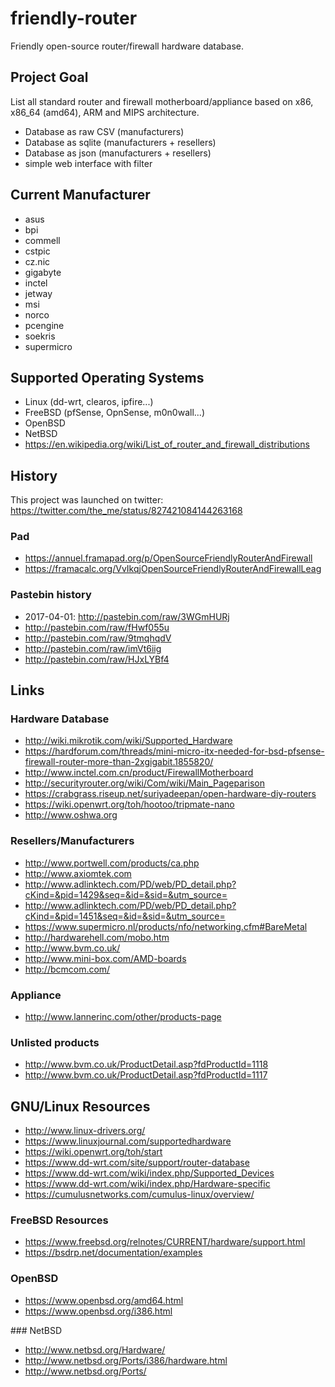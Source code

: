 # friendly-router

Friendly open-source router/firewall hardware database.

## Project Goal

List all standard router and firewall motherboard/appliance 
based on x86, x86_64 (amd64), ARM and MIPS architecture.

 * Database as raw CSV (manufacturers)
 * Database as sqlite (manufacturers + resellers)
 * Database as json (manufacturers + resellers)
 * simple web interface with filter

## Current Manufacturer

 * asus
 * bpi
 * commell
 * cstpic
 * cz.nic
 * gigabyte
 * inctel
 * jetway
 * msi
 * norco
 * pcengine
 * soekris
 * supermicro

## Supported Operating Systems

 * Linux (dd-wrt, clearos, ipfire...)
 * FreeBSD (pfSense, OpnSense, m0n0wall...)
 * OpenBSD
 * NetBSD
 * https://en.wikipedia.org/wiki/List_of_router_and_firewall_distributions
 
## History

This project was launched on twitter: 
https://twitter.com/the_me/status/827421084144263168

### Pad

 * https://annuel.framapad.org/p/OpenSourceFriendlyRouterAndFirewall
 * https://framacalc.org/VvIkqjOpenSourceFriendlyRouterAndFirewallLeag

### Pastebin history

 * 2017-04-01: http://pastebin.com/raw/3WGmHURj
 * http://pastebin.com/raw/fHwf055u
 * http://pastebin.com/raw/9tmqhqdV
 * http://pastebin.com/raw/imVt6iig
 * http://pastebin.com/raw/HJxLYBf4

## Links

### Hardware Database

 * http://wiki.mikrotik.com/wiki/Supported_Hardware
 * https://hardforum.com/threads/mini-micro-itx-needed-for-bsd-pfsense-firewall-router-more-than-2xgigabit.1855820/
 * http://www.inctel.com.cn/product/FirewallMotherboard
 * http://securityrouter.org/wiki/Com/wiki/Main_Pageparison
 * https://crabgrass.riseup.net/suriyadeepan/open-hardware-diy-routers
 * https://wiki.openwrt.org/toh/hootoo/tripmate-nano
 * http://www.oshwa.org

### Resellers/Manufacturers

 * http://www.portwell.com/products/ca.php
 * http://www.axiomtek.com
 * http://www.adlinktech.com/PD/web/PD_detail.php?cKind=&pid=1429&seq=&id=&sid=&utm_source=
 * http://www.adlinktech.com/PD/web/PD_detail.php?cKind=&pid=1451&seq=&id=&sid=&utm_source=
 * https://www.supermicro.nl/products/nfo/networking.cfm#BareMetal
 * http://hardwarehell.com/mobo.htm
 * http://www.bvm.co.uk/
 * http://www.mini-box.com/AMD-boards
 * http://bcmcom.com/
 
### Appliance

 * http://www.lannerinc.com/other/products-page

### Unlisted products

 * http://www.bvm.co.uk/ProductDetail.asp?fdProductId=1118
 * http://www.bvm.co.uk/ProductDetail.asp?fdProductId=1117

## GNU/Linux Resources

 * http://www.linux-drivers.org/
 * https://www.linuxjournal.com/supportedhardware
 * https://wiki.openwrt.org/toh/start
 * https://www.dd-wrt.com/site/support/router-database
 * https://www.dd-wrt.com/wiki/index.php/Supported_Devices
 * https://www.dd-wrt.com/wiki/index.php/Hardware-specific
 * https://cumulusnetworks.com/cumulus-linux/overview/

### FreeBSD Resources

 * https://www.freebsd.org/relnotes/CURRENT/hardware/support.html
 * https://bsdrp.net/documentation/examples

### OpenBSD

 * https://www.openbsd.org/amd64.html
 * https://www.openbsd.org/i386.html

### NetBSD

 * http://www.netbsd.org/Hardware/
 * http://www.netbsd.org/Ports/i386/hardware.html
 * http://www.netbsd.org/Ports/
